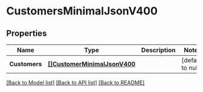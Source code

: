 # CustomersMinimalJsonV400

## Properties
Name | Type | Description | Notes
------------ | ------------- | ------------- | -------------
**Customers** | [**[]CustomerMinimalJsonV400**](CustomerMinimalJsonV400.md) |  | [default to null]

[[Back to Model list]](../README.md#documentation-for-models) [[Back to API list]](../README.md#documentation-for-api-endpoints) [[Back to README]](../README.md)



